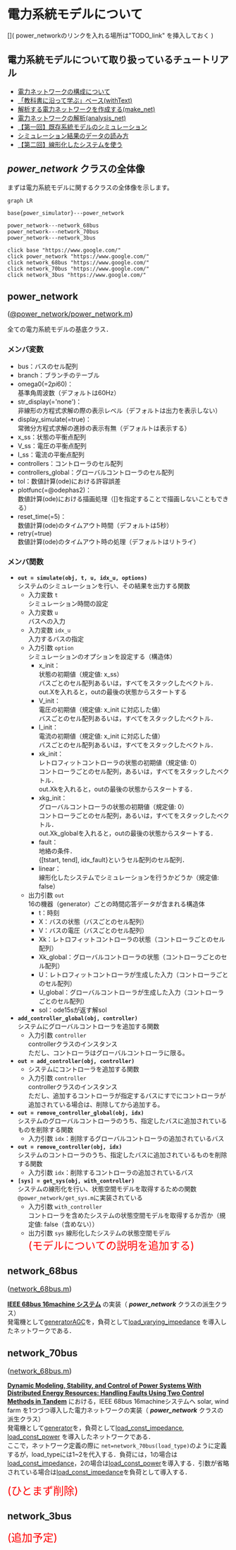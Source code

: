 # 電力系統モデルについて

[]( power_networkのリンクを入れる場所は"TODO_link" を挿入しておく )

## 電力系統モデルについて取り扱っているチュートリアル
- [電力ネットワークの構成について](/Docs/abstract)
- [「教科書に沿って学ぶ」ベース(withText)](/Docs/Tutorials/withText)
- [解析する電力ネットワークを作成する(make_net)](/Docs/Tutorials/make_net)
- [電力ネットワークの解析(analysis_net)](/Docs/Tutorials/analysis_net)
- [【第一回】既存系統モデルのシミュレーション](/Docs/Tutorials/step1)
- [シミュレーション結果のデータの読み方](/Docs/Tutorials/step1-2)
- [【第二回】線形化したシステムを使う](/Docs/Tutorials/step2)

## *power_network* クラスの全体像

まずは電力系統モデルに関するクラスの全体像を示します。

[](TODO_link→以下の図のリンクを正しいリンクへ変更)
```mermaid
graph LR

base{power_simulator}---power_network

power_network---network_68bus
power_network---network_70bus
power_network---network_3bus

click base "https://www.google.com/"
click power_network "https://www.google.com/"
click network_68bus "https://www.google.com/"
click network_70bus "https://www.google.com/"
click network_3bus "https://www.google.com/"
```

## power_network
<font size=3>([@power_network/power_network.m]())</font> [](TODO_link)

全ての電力系統モデルの基底クラス．

### メンバ変数
- bus：バスのセル配列
- branch：ブランチのテーブル
- omega0(=2*pi*60)：  
    基準角周波数（デフォルトは60Hz）
- str_display(='none')：  
    非線形の方程式求解の際の表示レベル（デフォルトは出力を表示しない）
- display_simulate(=true)：  
    常微分方程式求解の進捗の表示有無（デフォルトは表示する）
- x_ss：状態の平衡点配列
- V_ss：電圧の平衡点配列
- I_ss：電流の平衡点配列
- controllers：コントローラのセル配列
- controllers_global：グローバルコントローラのセル配列
- tol：数値計算(ode)における許容誤差
- plotfunc(=@odephas2)：  
    数値計算(ode)における描画処理（[]を指定することで描画しないこともできる）
- reset_time(=5)：  
    数値計算(ode)のタイムアウト時間（デフォルトは5秒）
- retry(=true)  
    数値計算(ode)のタイムアウト時の処理（デフォルトはリトライ）

### メンバ関数
- **`out = simulate(obj, t, u, idx_u, options)`**  
    システムのシミュレーションを行い、その結果を出力する関数
    - 入力変数 `t`  
        シミュレーション時間の設定
    - 入力変数 `u`  
        バスへの入力
    - 入力変数 `idx_u`  
        入力するバスの指定  
    - 入力引数 `option`  
        シミュレーションのオプションを設定する（構造体）  
        - x_init：  
            状態の初期値（規定値: x_ss）  
            バスごとのセル配列あるいは，すべてをスタックしたベクトル．  
            out.Xを入れると，outの最後の状態からスタートする
        - V_init：  
            電圧の初期値（規定値: x_init に対応した値）  
            バスごとのセル配列あるいは，すべてをスタックしたベクトル．  
        - I_init：  
            電流の初期値（規定値: x_init に対応した値）  
            バスごとのセル配列あるいは，すべてをスタックしたベクトル．  
        - xk_init：  
            レトロフィットコントローラの状態の初期値（規定値: 0）  
            コントローラごとのセル配列，あるいは，すべてをスタックしたベクトル．  
            out.Xkを入れると，outの最後の状態からスタートする．
        - xkg_init：  
            グローバルコントローラの状態の初期値（規定値: 0）  
            コントローラごとのセル配列，あるいは，すべてをスタックしたベクトル．  
            out.Xk_globalを入れると，outの最後の状態からスタートする．
        - fault：  
            地絡の条件．  
            {[tstart, tend], idx_fault}というセル配列のセル配列．
        - linear：  
            線形化したシステムでシミュレーションを行うかどうか（規定値: false）
    - 出力引数 `out`  
        16の機器（generator）ごとの時間応答データが含まれる構造体  
        - t：時刻
        - X：バスの状態（バスごとのセル配列）
        - V：バスの電圧（バスごとのセル配列）
        - Xk：レトロフィットコントローラの状態（コントローラごとのセル配列）
        - Xk_global：グローバルコントローラの状態（コントローラごとのセル配列）
        - U：レトロフィットコントローラが生成した入力（コントローラごとのセル配列）
        - U_global：グローバルコントローラが生成した入力（コントローラごとのセル配列）
        - sol：ode15sが返す解sol
-  **`add_controller_global(obj, controller)`**  
    システムにグローバルコントローラを追加する関数
    - 入力引数 `controller`  
        controllerクラスのインスタンス  
        ただし、コントローラはグローバルコントローラに限る。
-  **`out = add_controller(obj, controller)`**  
    - システムにコントローラを追加する関数
    - 入力引数 `controller`  
        controllerクラスのインスタンス  
        ただし、追加するコントローラが指定するバスにすでにコントローラが追加されている場合は、削除してから追加する。
-  **`out = remove_controller_global(obj, idx)`**  
    システムのグローバルコントローラのうち、指定したバスに追加されているものを削除する関数
    - 入力引数 `idx`：削除するグローバルコントローラの追加されているバス
-  **`out = remove_controller(obj, idx)`**  
    システムのコントローラのうち、指定したバスに追加されているものを削除する関数
    - 入力引数 `idx`：削除するコントローラの追加されているバス
-  **`[sys] = get_sys(obj, with_controller)`**  
    システムの線形化を行い、状態空間モデルを取得するための関数  
    `@power_network/get_sys.m`に実装されている
    - 入力引数 `with_controller`  
        コントローラを含めたシステムの状態空間モデルを取得するか否か（規定値: false（含めない））
    - 出力引数 `sys`
        線形化したシステムの状態空間モデル  
        <font size=5 color=red>(モデルについての説明を追加する)</font>


## network_68bus
<font size=3>([network_68bus.m]())</font> [](TODO_link)

[**IEEE 68bus 16machine システム**](https://ieeexplore.ieee.org/stamp/stamp.jsp?tp=&arnumber=8667520&tag=1) の実装（ ***power_network*** クラスの派生クラス）  
発電機として[generatorAGC](/Docs/component/#generator_agc)を，負荷として[load_varying_impedance](/Docs/component/#load_varying_impedance) を導入したネットワークである．  


## network_70bus
<font size=3>([network_68bus.m]())</font> [](TODO_link)

[**Dynamic Modeling, Stability, and Control of Power Systems With Distributed Energy Resources: Handling Faults Using Two Control Methods in Tandem**](https://ieeexplore.ieee.org/document/8667520) における，IEEE 68bus 16machineシステムへ solar, wind farm を1つづつ導入した電力ネットワークの実装（ ***power_network*** クラスの派生クラス）  
発電機として[generator](/Docs/component/#generator)を，負荷として[load_const_impedance](/Docs/component/#load_const_impedance), [load_const_power](/Docs/component/#load_const_power) を導入したネットワークである．  
ここで，ネットワーク定義の際に `net=network_70bus(load_type)`のように定義するが，load_typeには1~2を代入する．負荷には，1の場合は[load_const_impedance](/Docs/component/#load_const_impedance)，2の場合は[load_const_power](/Docs/component/#load_const_power)を導入する．引数が省略されている場合は[load_const_impedance](/Docs/component/#load_const_impedance)を負荷として導入する．  


<font size=5 color="red">(ひとまず削除)</font>  

## network_3bus

<font size=5 color="red">(追加予定)</font>